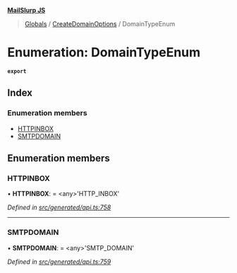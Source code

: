 **[MailSlurp JS](../README.md)**

> [Globals](../README.md) / [CreateDomainOptions](../modules/createdomainoptions.md) / DomainTypeEnum

# Enumeration: DomainTypeEnum

**`export`** 

## Index

### Enumeration members

* [HTTPINBOX](createdomainoptions.domaintypeenum.md#httpinbox)
* [SMTPDOMAIN](createdomainoptions.domaintypeenum.md#smtpdomain)

## Enumeration members

### HTTPINBOX

•  **HTTPINBOX**:  = \<any>'HTTP\_INBOX'

*Defined in [src/generated/api.ts:758](https://github.com/mailslurp/mailslurp-client/blob/67ec74c/src/generated/api.ts#L758)*

___

### SMTPDOMAIN

•  **SMTPDOMAIN**:  = \<any>'SMTP\_DOMAIN'

*Defined in [src/generated/api.ts:759](https://github.com/mailslurp/mailslurp-client/blob/67ec74c/src/generated/api.ts#L759)*
